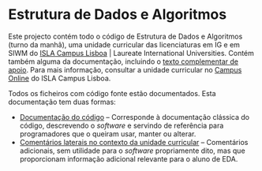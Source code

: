 Estrutura de Dados e Algoritmos
===============================

Este projecto contém todo o código de Estrutura de Dados e Algoritmos (turno da manhã), uma unidade curricular das licenciaturas em IG e em SIWM do [ISLA Campus Lisboa](http://www.isla.pt/) | Laureate International Universities. Contém também alguma da documentação, incluindo o [texto complementar de apoio](http://mmsequeira.github.com/eda/aed-c/texto.pdf). Para mais informação, consultar a unidade curricular no [Campus Online](http://campusonline.isla.pt/) do ISLA Campus Lisboa.

Todos os ficheiros com código fonte estão documentados. Esta documentação tem duas formas:
- [Documentação do código](http://mmsequeira.github.com/eda/html/) &ndash; Corresponde à documentação clássica do código, descrevendo o _software_ e servindo de referência para programadores que o queiram usar, manter ou alterar.
- [Comentários laterais no contexto da unidade curricular](http://mmsequeira.github.com/eda/docs/) &ndash; Comentários adicionais, sem utilidade para o _software_ propriamente dito, mas que proporcionam informação adicional relevante para o aluno de EDA.
